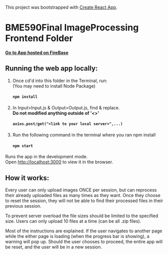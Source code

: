 This project was bootstrapped with [Create React App](https://github.com/facebook/create-react-app).

# BME590Final ImageProcessing Frontend Folder #

#### [Go to App hosted on FireBase](https://bmetester-484d1.firebaseapp.com/) ####



## Running the web app locally: ##

1) Once cd'd into this folder in the Terminal, run: 
<br>(You may need to install Node Package)

    #### `npm install`

2) In Input>Input.js & Output>Output.js, find & replace. 
<br>**Do not modified anything outside of '<>'**

    #### `axios.post/get("<link to your local server>",...)`

3) Run the following command in the terminal where you ran npm install

    #### `npm start`

Runs the app in the development mode.<br>
Open [http://localhost:3000](http://localhost:3000) to view it in the browser.


## How it works: ###

Every user can only upload images ONCE per session, but can reprocess their already uploaded files as many times as they want. Once they choose to reset the session, they will not be able to find their processed files in their previous session. 

To prevent server overload the file sizes should be limited to the specified size. Users can only upload 10 files at a time (can be all .zip files). 

Most of the instructions are explained. If the user navigates to another page while the either page is loading (when the progress bar is showing), a warning will pop up. Should the user chooses to proceed, the entire app will be reset, and the user will be in a new session. 



